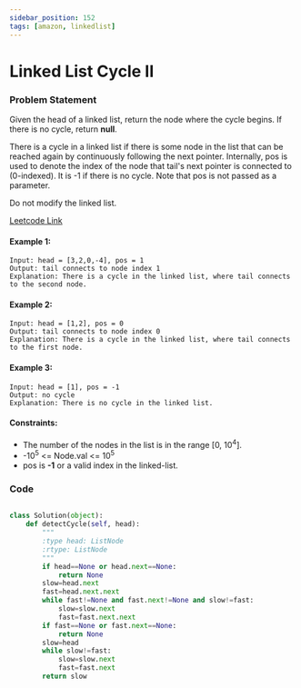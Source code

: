 ```yaml
---
sidebar_position: 152
tags: [amazon, linkedlist]
---
```


# Linked List Cycle II

### Problem Statement

Given the head of a linked list, return the node where the cycle begins. If there is no cycle, return **null**.

There is a cycle in a linked list if there is some node in the list that can be reached again by continuously following the next pointer. Internally, pos is used to denote the index of the node that tail's next pointer is connected to (0-indexed). It is -1 if there is no cycle. Note that pos is not passed as a parameter.

Do not modify the linked list.

[Leetcode Link](https://leetcode.com/problems/linked-list-cycle-ii/)

#### Example 1:

```
Input: head = [3,2,0,-4], pos = 1
Output: tail connects to node index 1
Explanation: There is a cycle in the linked list, where tail connects to the second node.
```

#### Example 2:

```
Input: head = [1,2], pos = 0
Output: tail connects to node index 0
Explanation: There is a cycle in the linked list, where tail connects to the first node.
```

#### Example 3:

```
Input: head = [1], pos = -1
Output: no cycle
Explanation: There is no cycle in the linked list.
```

#### Constraints:

- The number of the nodes in the list is in the range [0, 10<sup>4</sup>].
- -10<sup>5</sup> <= Node.val <= 10<sup>5</sup>
- pos is **-1** or a valid index in the linked-list.

### Code

```python title="Python Code"

class Solution(object):
    def detectCycle(self, head):
        """
        :type head: ListNode
        :rtype: ListNode
        """
        if head==None or head.next==None:
            return None
        slow=head.next
        fast=head.next.next
        while fast!=None and fast.next!=None and slow!=fast:
            slow=slow.next
            fast=fast.next.next
        if fast==None or fast.next==None:
            return None
        slow=head
        while slow!=fast:
            slow=slow.next
            fast=fast.next
        return slow
```

